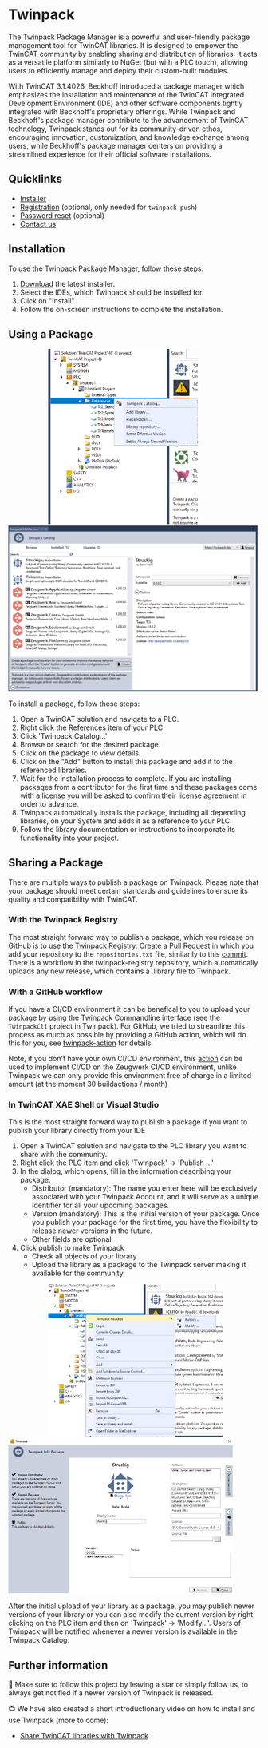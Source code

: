 # Twinpack 

The Twinpack Package Manager is a powerful and user-friendly package management tool for TwinCAT libraries. It is designed to empower the TwinCAT community by enabling sharing and distribution of libraries. It acts as a versatile platform similarly to NuGet (but with a PLC touch), allowing users to efficiently manage and deploy their custom-built modules.

With TwinCAT 3.1.4026, Beckhoff introduced a package manager which emphasizes the installation and maintenance of the TwinCAT Integrated Development Environment (IDE) and other software components tightly integrated with Beckhoff's proprietary offerings. While Twinpack and Beckhoff's package manager contribute to the advancement of TwinCAT technology, Twinpack stands out for its community-driven ethos, encouraging innovation, customization, and knowledge exchange among users, while Beckhoff's package manager centers on providing a streamlined experience for their official software installations.

## Quicklinks
- [Installer](https://github.com/Zeugwerk/Twinpack/releases/latest)
- [Registration](https://zeugwerk.dev/wp-login.php?action=register) (optional, only needed for `twinpack push`)
- [Password reset](https://zeugwerk.dev/wp-login.php?action=lostpassword) (optional)
- [Contact us](mailto:info@zeugwerk.at)

## Installation

To use the Twinpack Package Manager, follow these steps:

1. [Download](https://github.com/Zeugwerk/Twinpack/releases/latest) the latest installer.
2. Select the IDEs, which Twinpack should be installed for.
3. Click on "Install".
4. Follow the on-screen instructions to complete the installation.

## Using a Package

<p float="left">
<img src="/images/twinpack_contextmenu.png" width="300" hspace="80" />
<img src="/images/twinpack_catalog.png" width="500" />
</p>


To install a package, follow these steps:

1. Open a TwinCAT solution and navigate to a PLC.
2. Right click the References item of your PLC
3. Click 'Twinpack Catalog...'
4. Browse or search for the desired package.
5. Click on the package to view details.
6. Click on the "Add" button to install this package and add it to the referenced libraries.
7. Wait for the installation process to complete. If you are installing packages from a contributor for the first time and these packages come with a license you will be asked to confirm their license agreement in order to advance.
8. Twinpack automatically installs the package, including all depending libraries, on your System and adds it as a reference to your PLC.
9. Follow the library documentation or instructions to incorporate its functionality into your project.


## Sharing a Package

There are multiple ways to publish a package on Twinpack. Please note that your package should meet certain standards and guidelines to ensure its quality and compatibility with TwinCAT.


### With the Twinpack Registry

The most straight forward way to publish a package, which you release on GitHub is to use the [Twinpack Registry](https://github.com/Zeugwerk/Twinpack-Registry). Create a Pull Request in which you add your repository to the `repositories.txt` file, similarily to this [commit](https://github.com/Zeugwerk/Twinpack-Registry/commit/ecafd41cbc2c97f647bd4512a14d69293f5cc82f). There is a workflow in the twinpack-registry repository, which automatically uploads any new release, which contains a .library file to Twinpack.



### With a GitHub workflow

If you have a CI/CD environment it can be benefical to you to upload your package by using the Twinpack Commandline interface (see the `TwinpackCli` project in Twinpack). For GitHub, we tried to streamline this process as much as possible by providing a GitHub action, which will do this for you, see [twinpack-action](https://github.com/Zeugwerk/twinpack-action) for details.

Note, if you don't have your own CI/CD environment, this [action](https://github.com/Zeugwerk/zkbuild-action) can be used to implement CI/CD on the Zeugwerk CI/CD environment, unlike Twinpack we can only provide this environment free of charge in a limited amount (at the moment 30 buildactions / month)


### In TwinCAT XAE Shell or Visual Studio

This is the most straight forward way to publish a package if you want to publish your library directly from your IDE

1. Open a TwinCAT solution and navigate to the PLC library you want to share with the community.
2. Right click the PLC item and click 'Twinpack' -> 'Publish ...'
3. In the dialog, which opens, fill in the information describing your package.
   - Distributor (mandatory): The name you enter here will be exclusively associated with your Twinpack Account, and it will serve as a unique identifier for all your upcoming packages.
   - Version (mandatory): This is the initial version of your package. Once you publish your package for the first time, you have the flexibility to release newer versions in the future.
   - Other fields are optional
4. Click publish to make Twinpack
   - Check all objects of your library
   - Upload the library as a package to the Twinpack server making it available for the community

<p float="left">
<img src="/images/twinpack_contextmenu2.png" width="350" hspace="80" />   
<img src="/images/twinpack_publish.png" width="450" />
</p>

After the initial upload of your library as a package, you may publish newer versions of your library or you can also modify the current version by right clicking on the PLC item and then on 'Twinpack' -> 'Modify...'. Users of Twinpack will be notified whenever a newer version is available in the Twinpack Catalog.


## Further information

🌟 Make sure to follow this project by leaving a star or simply follow us, to always get notified if a newer version of Twinpack is released.

📺 We have also created a short introductionary video on how to install and use Twinpack (more to come):
- [Share TwinCAT libraries with Twinpack](https://youtu.be/xvJG9BRN610?si=RMMIPcdtMAoHkyGW)
